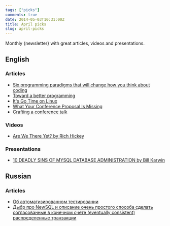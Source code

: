 ```yaml
---
tags: ["picks"]
comments: true
date: 2014-05-03T10:31:00Z
title: April picks
slug: april-picks
---
```


Monthly {newsletter} with great articles, videos and presentations.

<!--more-->

## English

### Articles

* [Six programming paradigms that will change how you think about coding](http://brikis98.blogspot.ru/2014/04/six-programming-paradigms-that-will.html)
* [Toward a better programming](http://www.chris-granger.com/2014/03/27/toward-a-better-programming/)
* [It's Go Time on Linux](http://blog.cloudflare.com/its-go-time-on-linux)
* [What Your Conference Proposal Is Missing](http://www.sarahmei.com/blog/2014/04/07/what-your-conference-proposal-is-missing/)
* [Crafting a conference talk](http://blog.testdouble.com/posts/2014-04-04-crafting-a-conference-talk.html)

### Videos

* [Are We There Yet? by Rich Hickey](http://www.infoq.com/presentations/Are-We-There-Yet-Rich-Hickey)

### Presentations

* [10 DEADLY SINS OF MYSQL DATABASE ADMINISTRATION by Bill Karwin](https://www.percona.com/live/mysql-conference-2014/sessions/10-deadly-sins-mysql-database-administration)

## Russian

### Articles

* [Об автоматизированном тестировании](http://sergeyteplyakov.blogspot.ru/2014/04/about-development-testing.html)
* [Дыбр про NewSQL и описание очень простого способа сделать согласованные в конечном счете (eventually consistent) распределенные транзакции](http://eax.me/simple-distributed-transactions/)

